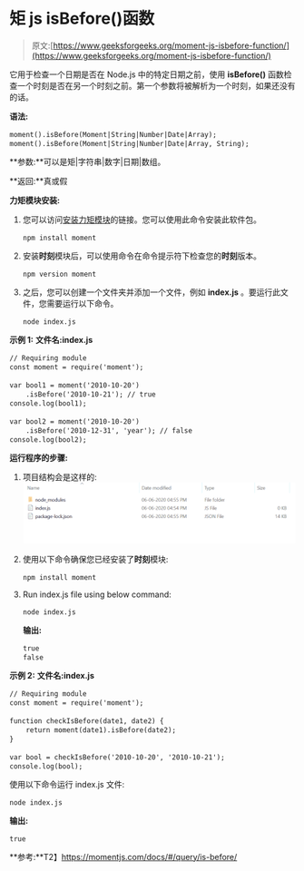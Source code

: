 # 矩 js isBefore()函数

> 原文:[https://www.geeksforgeeks.org/moment-js-isbefore-function/](https://www.geeksforgeeks.org/moment-js-isbefore-function/)

它用于检查一个日期是否在 Node.js 中的特定日期之前，使用 **isBefore()** 函数检查一个时刻是否在另一个时刻之前。第一个参数将被解析为一个时刻，如果还没有的话。

**语法:**

```
moment().isBefore(Moment|String|Number|Date|Array);
moment().isBefore(Moment|String|Number|Date|Array, String);

```

**参数:**可以是矩|字符串|数字|日期|数组。

**返回:**真或假

**力矩模块安装:**

1.  您可以访问[安装力矩模块](https://www.npmjs.com/package/moment)的链接。您可以使用此命令安装此软件包。

    ```
    npm install moment
    ```

2.  安装**时刻**模块后，可以使用命令在命令提示符下检查您的**时刻**版本。

    ```
    npm version moment
    ```

3.  之后，您可以创建一个文件夹并添加一个文件，例如 **index.js** 。要运行此文件，您需要运行以下命令。

    ```
    node index.js
    ```

**示例 1:** **文件名:index.js**

```
// Requiring module
const moment = require('moment');

var bool1 = moment('2010-10-20')
    .isBefore('2010-10-21'); // true
console.log(bool1);

var bool2 = moment('2010-10-20')
    .isBefore('2010-12-31', 'year'); // false
console.log(bool2);
```

**运行程序的步骤:**

1.  项目结构会是这样的:
    ![](img/3209d9b4369c180282a34be8070d7d6e.png)
2.  使用以下命令确保您已经安装了**时刻**模块:

    ```
    npm install moment
    ```

3.  Run index.js file using below command:

    ```
    node index.js
    ```

    **输出:**

    ```
    true
    false

    ```

**示例 2:** **文件名:index.js**

```
// Requiring module
const moment = require('moment');

function checkIsBefore(date1, date2) {
    return moment(date1).isBefore(date2); 
}

var bool = checkIsBefore('2010-10-20', '2010-10-21');
console.log(bool);
```

使用以下命令运行 index.js 文件:

```
node index.js
```

**输出:**

```
true

```

**参考:**T2】https://momentjs.com/docs/#/query/is-before/